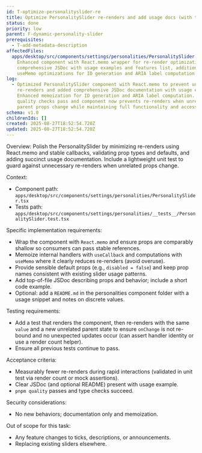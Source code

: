 ```yaml
---
id: T-optimize-personalityslider-re
title: Optimize PersonalitySlider re-renders and add usage docs (with tests)
status: done
priority: low
parent: F-dynamic-personality-slider
prerequisites:
  - T-add-metadata-description
affectedFiles:
  apps/desktop/src/components/settings/personalities/PersonalitySlider.tsx:
    Enhanced component with React.memo wrapper for re-render optimization,
    comprehensive JSDoc with usage examples and features list, additional
    useMemo optimizations for ID generation and ARIA label computation
log:
  - Optimized PersonalitySlider component with React.memo to prevent unnecessary
    re-renders and added comprehensive JSDoc documentation with usage examples.
    Enhanced memoization for ID generation and ARIA label computation. All
    quality checks pass and component now prevents re-renders when unrelated
    parent props change while maintaining full functionality and accessibility.
schema: v1.0
childrenIds: []
created: 2025-08-27T18:52:54.720Z
updated: 2025-08-27T18:52:54.720Z
---
```


Overview:
Polish the PersonalitySlider by minimizing re-renders using React.memo and stable callbacks, validating prop types and defaults, and adding succinct usage documentation. Include a lightweight unit test to guard against unnecessary re-renders when unrelated props change.

Context:

- Component path: `apps/desktop/src/components/settings/personalities/PersonalitySlider.tsx`
- Tests path: `apps/desktop/src/components/settings/personalities/__tests__/PersonalitySlider.test.tsx`

Specific implementation requirements:

- Wrap the component with `React.memo` and ensure props are comparably shallow so consumers can pass stable references.
- Memoize internal handlers with `useCallback` and computations with `useMemo` where it clearly reduces re-renders (avoid overuse).
- Provide sensible default props (e.g., `disabled = false`) and keep prop names consistent with existing slider usage patterns.
- Add top-of-file JSDoc describing props and behavior; include a short code example.
- Optional: add a `README.md` in the personalities component folder with a usage snippet and notes on discrete values.

Testing requirements:

- Add a test that renders the component, then re-renders with the same `value` and a new unrelated parent state to ensure `onChange` is not re-bound and no unexpected updates occur (can assert handler identity or use a render count helper).
- Ensure all previous tests continue to pass.

Acceptance criteria:

- Measurably fewer re-renders during rapid interactions (validated in unit test via render count or mock assertions).
- Clear JSDoc (and optional README) present with usage example.
- `pnpm quality` passes and type checks succeed.

Security considerations:

- No new behaviors; documentation only and memoization.

Out of scope for this task:

- Any feature changes to ticks, descriptions, or announcements.
- Replacing existing sliders elsewhere.
